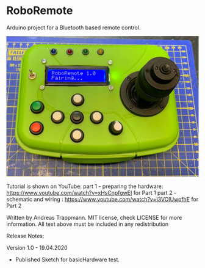 # RoboRemote

Arduino project for a Bluetooth based remote control.

![RoboRemote](./docs/RoboRemote.png)

Tutorial is shown on YouTube:
  part 1 - preparing the hardware: https://www.youtube.com/watch?v=xHsCnpfgwEI for Part 1
  part 2 - schematic and wiring  : https://www.youtube.com/watch?v=I3VOlUwofhE for Part 2

Written by Andreas Trappmann.
MIT license, check LICENSE for more information.
All text above must be included in any redistribution

Release Notes:

Version 1.0 - 19.04.2020

  * Published Sketch for basicHardware test.
